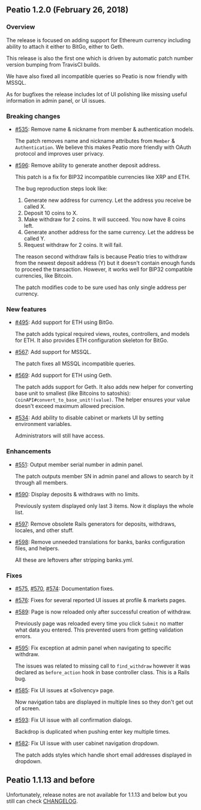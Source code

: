 ## Peatio 1.2.0 (February 26, 2018) ##

### Overview ###

The release is focused on adding support for Ethereum currency including ability to attach it either to BitGo, either to Geth.

This release is also the first one which is driven by automatic patch number version bumping from TravisCI builds.

We have also fixed all incompatible queries so Peatio is now friendly with MSSQL.

As for bugfixes the release includes lot of UI polishing like missing useful information in admin panel, or UI issues.

### Breaking changes ###

* [#535](https://github.com/rubykube/peatio/pull/535): Remove name & nickname from member & authentication models.

  The patch removes name and nickname attributes from `Member` & `Authentication`. We believe this makes Peatio more friendly with OAuth protocol and improves user privacy.

* [#596](https://github.com/rubykube/peatio/pull/596): Remove ability to generate another deposit address.

  This patch is a fix for BIP32 incompatible currencies like XRP and ETH.
  
  The bug reproduction steps look like:
  
    1. Generate new address for currency. Let the address you receive be called X.
    2. Deposit 10 coins to X.
    3. Make withdraw for 2 coins. It will succeed. You now have 8 coins left.
    4. Generate another address for the same currency. Let the address be called Y.
    5. Request withdraw for 2 coins. It will fail.
  
  The reason second withdraw fails is because Peatio tries to withdraw from the newest deposit address (Y) but it doesn't contain enough funds to proceed the transaction. However, it works well for BIP32 compatible currencies, like Bitcoin.
  
  The patch modifies code to be sure used has only single address per currency.

### New features ###

* [#495](https://github.com/rubykube/peatio/pull/495): Add support for ETH using BitGo.

  The patch adds typical required views, routes, controllers, and models for ETH. It also provides ETH configuration skeleton for BitGo.

* [#567](https://github.com/rubykube/peatio/pull/567): Add support for MSSQL.

  The patch fixes all MSSQL incompatible queries.

* [#569](https://github.com/rubykube/peatio/pull/569): Add support for ETH using Geth.

  The patch adds support for Geth.
  It also adds new helper for converting base unit to smallest (like Bitcoins to satoshis): `CoinAPI#convert_to_base_unit!(value)`. The helper ensures your value doesn't exceed maximum allowed precision.

* [#534](https://github.com/rubykube/peatio/pull/534): Add ability to disable cabinet or markets UI by setting environment variables.

  Administrators will still have access.

### Enhancements ###

* [#551](https://github.com/rubykube/peatio/pull/551): Output member serial number in admin panel.
  
  The patch outputs member SN in admin panel and allows to search by it through all members.

* [#590](https://github.com/rubykube/peatio/pull/590): Display deposits & withdraws with no limits.

  Previously system displayed only last 3 items. Now it displays the whole list.

* [#597](https://github.com/rubykube/peatio/pull/597): Remove obsolete Rails generators for deposits, withdraws, locales, and other stuff.

* [#598](https://github.com/rubykube/peatio/pull/598): Remove unneeded translations for banks, banks configuration files, and helpers.

  All these are leftovers after stripping banks.yml.

### Fixes ###

* [#575](https://github.com/rubykube/peatio/pull/575), [#570](https://github.com/rubykube/peatio/pull/570), [#574](https://github.com/rubykube/peatio/pull/574): Documentation fixes.

* [#576](https://github.com/rubykube/peatio/pull/576): Fixes for several reported UI issues at profile & markets pages.

* [#589](https://github.com/rubykube/peatio/pull/589): Page is now reloaded only after successful creation of withdraw.
  
  Previously page was reloaded every time you click `Submit` no matter what data you entered. This prevented users from getting validation errors.

* [#595](https://github.com/rubykube/peatio/pull/595): Fix exception at admin panel when navigating to specific withdraw.

  The issues was related to missing call to `find_withdraw` however it was declared as `before_action` hook in base controller class. This is a Rails bug.

* [#585](https://github.com/rubykube/peatio/pull/585): Fix UI issues at «Solvency» page.

  Now navigation tabs are displayed in multiple lines so they don't get out of screen.

* [#593](https://github.com/rubykube/peatio/pull/593): Fix UI issue with all confirmation dialogs.

  Backdrop is duplicated when pushing enter key multiple times.

* [#582](https://github.com/rubykube/peatio/pull/582): Fix UI issue with user cabinet navigation dropdown.

  The patch adds styles which handle short email addresses displayed in dropdown.

## Peatio 1.1.13 and before ##

Unfortunately, release notes are not available for 1.1.13 and below but you still can check [CHANGELOG](https://github.com/rubykube/peatio/blob/master/CHANGELOG.md).
